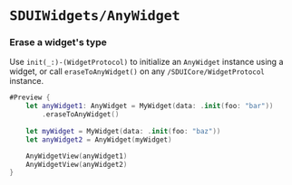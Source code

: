 # ``SDUIWidgets/AnyWidget``

### Erase a widget's type

Use ``init(_:)-(WidgetProtocol)`` to initialize an `AnyWidget` instance using a widget,
or call ``eraseToAnyWidget()`` on any ``/SDUICore/WidgetProtocol`` instance.

```swift
#Preview {
    let anyWidget1: AnyWidget = MyWidget(data: .init(foo: "bar"))
        .eraseToAnyWidget()
    
    let myWidget = MyWidget(data: .init(foo: "baz"))
    let anyWidget2 = AnyWidget(myWidget)

    AnyWidgetView(anyWidget1)
    AnyWidgetView(anyWidget2)
}
```
